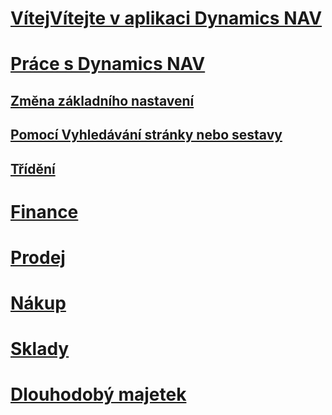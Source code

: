 # [VítejVítejte v aplikaci Dynamics NAV](index.md)

# [Práce s Dynamics NAV](ui-work-product.md)
## [Změna základního nastavení](ui-change-basic-settings.md)
## [Pomocí Vyhledávání stránky nebo sestavy](ui-search.md)
## [Třídění](ui-sorting.md)

# [Finance](finance-setup.md)
# [Prodej](sales-manage-sales.md)
# [Nákup](purchasing-manage-purchasing.md)
# [Sklady](inventory-manage-inventory.md)
# [Dlouhodobý majetek](fa-manage.md)

